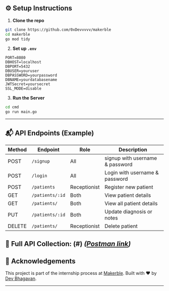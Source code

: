 
## ⚙️ Setup Instructions

1. **Clone the repo**

```bash
git clone https://github.com/0xDevvvvv/makerble
cd makerble
go mod tidy
```

2. **Set up `.env`**

```env
PORT=8080
DBHOST=localhost
DBPORT=5432
DBUSER=youruser
DBPASSWORD=yourpassword
DBNAME=yourdatabasename
JWTSecret=yoursecret
SSL_MODE=disable
```

3. **Run the Server**

```bash
cd cmd
go run main.go
```

---

## 📬 API Endpoints (Example)

| Method | Endpoint            | Role         | Description                        |
|--------|---------------------|--------------|------------------------------------|
| POST   | `/signup`            | All         | signup with username & password    |
| POST   | `/login`            | All          | Login with username & password     |
| POST   | `/patients`         | Receptionist | Register new patient               |
| GET    | `/patients/:id`     | Both         | View patient details               |
| GET    | `/patients/   `     | Both         | View all patient details           |
| PUT    | `/patients/:id`     | Both         | Update diagnosis or notes          |
| DELETE | `/patients/   `     | Receptionist | Delete patient                     |

🧾 Full API Collection: (#) *([Postman link](https://documenter.getpostman.com/view/44366009/2sB2ixjtmm))*
---

## 🙌 Acknowledgements

This project is part of the internship process at [Makerble](https://makerble.com). Built with ❤️ by [Dev Bhagavan](https://dev-bhagavan.vercel.app).

---
